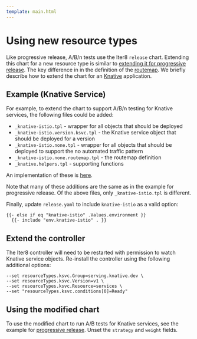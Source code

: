 ```yaml
---
template: main.html
---
```


# Using new resource types

Like progressive release, A/B/n tests use the Iter8 `release` chart. Extending this chart for a new resource type is similar to [extending it for progressive release](../progressive-release/extension.md). The key difference in in the definition of the [routemap](../routemap.md). We briefly describe how to extend the chart for an [Knative](https://knative.dev/docs/) application.

## Example (Knative Service)

For example, to extend the chart to support A/B/n testing for Knative services, the following files could be added:

- `_knative-istio.tpl` - wrapper for all objects that should be deployed
- `_knative-istio.version.ksvc.tpl` - the Knative service object that should be deployed for a version
- `_knative-istio.none.tpl` - wrapper for all objects that should be deployed to support the no automated traffic pattern
- `_knative-istio.none.routemap.tpl` - the routemap definition
- `_knative.helpers.tpl` - supporting functions

An implementation of these is [here](https://github.com/iter8-tools/docs/tree/v0.18.11/samples/knative-abn-extension).

Note that many of these additions are the same as in the example for progressive release. Of the above files, only `_knative-istio.tpl` is different. 

Finally, update `release.yaml` to include `knative-istio` as a valid option:

```tpl
{{- else if eq "knative-istio" .Values.environment }}
  {{- include "env.knative-istio" . }}
```

## Extend the controller

The Iter8 controller will need to be restarted with permission to watch Knative service objects. Re-install the controller using the following additional options:

```shell
--set resourceTypes.ksvc.Group=serving.knative.dev \
--set resourceTypes.ksvc.Version=v1 \
--set resourceTypes.ksvc.Resource=services \
--set "resourceTypes.ksvc.conditions[0]=Ready"
```

## Using the modified chart

To use the modified chart to run A/B tests for Knative services, see the example for [progressive release](../progressive-release/extension.md#using-the-modified-chart). Unset the `strategy` and `weight` fields.